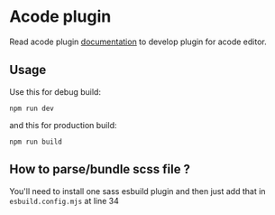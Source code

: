# Acode plugin

Read acode plugin [documentation](https://docs.acode.app/docs/) to develop plugin for acode editor.

## Usage

Use this for debug build:

```
npm run dev
```

and this for production build:

```
npm run build
```

## How to parse/bundle scss file ?

You'll need to install one sass esbuild plugin and then just add that in `esbuild.config.mjs` at line 34
